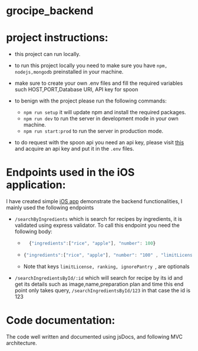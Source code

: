 # grocipe_backend

# project instructions:

* this project can run locally.
* to run this project locally you need to make sure you have `npm, nodejs,mongodb` preinstalled in your machine.
* make sure to create your own .env files and fill the required variables such HOST,PORT,Database URI, API key for spoon
* to benign with the project please run the following commands:
    * ``npm run setup`` it will update npm and install the required packages.
    * `npm run dev` to run the server in development mode in your own machine.
    * `npm run start:prod`  to run the server in production mode.

* to do request with the spoon api you need an api key, please visit <a href="https://spoonacular.com/food-api">this<a/>
  and acquire an api key and put it in the ``.env`` files.

# Endpoints used in the iOS application:

I have created simple <a href="https://github.com/NawafSwe/Recipe-Founder">iOS app</a> demonstrate the backend functionalities, I mainly used the following endpoints

* ``/searchByIngredients`` which is search for recipes by ingredients, it is validated using express validator. To call
  this endpoint you need the following body:
  * ```js
      {"ingredients":["rice", "apple"], "number": 100} 
    ```
  *   ```js 
      {"ingredients":["rice", "apple"], "number": "100" , "limitLicense": "true", "ranking":1, "ignorePantry":true}
      ``` 
  * Note that keys ``limitLicense, ranking, ignorePantry ``,   are optionals      
  
* ``/searchIngredientsById/:id`` which will search for recipe by its id and get its details such as image,name,preparation plan and time
    this end point only takes query, ``/searchIngredientsById/123`` in that case the id is 123
  

# Code documentation: 
  The code well  written and documented using jsDocs, and following MVC architecture. 
